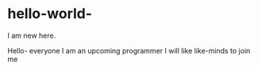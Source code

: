 # hello-world-
I am new here.

Hello- everyone I am an upcoming programmer
I will like like-minds to join me
